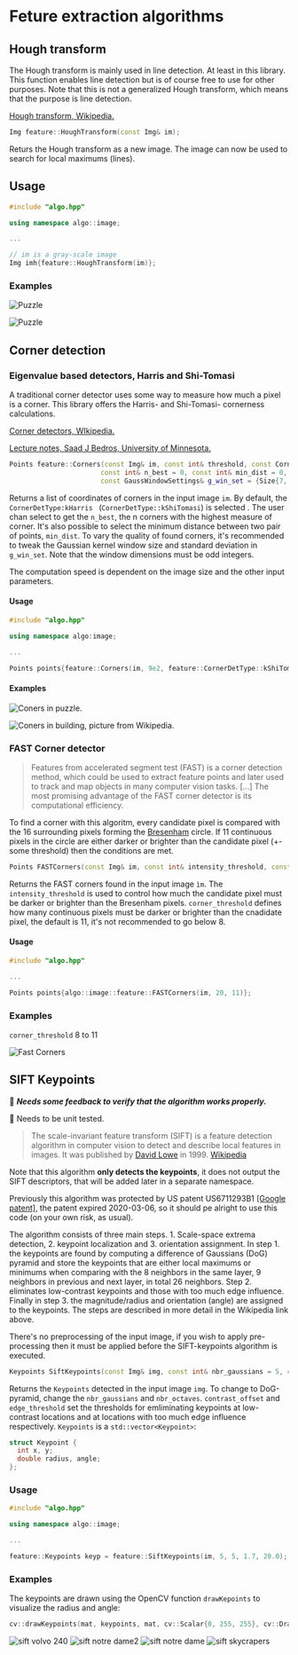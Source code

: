 Feture extraction algorithms
==========================

## Hough transform
The Hough transform is mainly used in line detection. At least in this library. This function enables line detection
 but is of course free to use for other purposes. Note that this is not a generalized Hough transform, which means
  that the purpose is line detection.
  
[Hough transform, Wikipedia.](https://en.wikipedia.org/wiki/Hough_transform)

```cpp
Img feature::HoughTransform(const Img& im);
```
Returs the Hough transform as a new image. The image can now be used to search for local maximums (lines).

## Usage
```cpp
#include "algo.hpp"

using namespace algo::image;

...

// im is a gray-scale image
Img imh{feature::HoughTransform(im)};
```

### Examples

![Puzzle](images/hough_transform_puzzle.png)

![Puzzle](images/hough_transform_road.png)

## Corner detection

### Eigenvalue based detectors, Harris and Shi-Tomasi
A traditional corner detector uses some way to measure how much a pixel is a corner. This library offers the Harris- and
 Shi-Tomasi- cornerness calculations.
 
[Corner detectors, WIkipedia.](https://en.wikipedia.org/wiki/Corner_detection)
 
[Lecture notes, Saad J Bedros, University of Minnesota.](https://bit.ly/2XzCuis)
 
```cpp
Points feature::Corners(const Img& im, const int& threshold, const CornerDetType& det_type = CornerDetType::kHarris,
                       const int& n_best = 0, const int& min_dist = 0,
                       const GaussWindowSettings& g_win_set = {Size{7, 7}, 1.0});
```
Returns a list of coordinates of corners in the input image `im`. By default, the `CornerDetType:kHarris
` (`CornerDetType::kShiTomasi`) is
 selected
. The user chan select to get the `n_best`, the n corners with the highest measure of corner. It's also possible to
 select the minimum distance between two pair of points, `min_dist`. To vary the quality of found corners, it's
  recommended to tweak the Gaussian kernel window size and standard deviation in `g_win_set`. Note that the window
   dimensions must be odd integers.
   
 The computation speed is dependent on the image size and the other input parameters.
   
 #### Usage
 ```cpp
#include "algo.hpp"

using namespace algo:image;

... 

Points points{feature::Corners(im, 9e2, feature::CornerDetType::kShiTomasi, 0, 4, {5, 5, 1.0})};
 ```

#### Examples

![Coners in puzzle.](images/corners_puzzle.png) 

![Coners in building, picture from Wikipedia.](images/corners_building.png) 

### FAST Corner detector
> Features from accelerated segment test (FAST) is a corner detection method, which could be used to extract feature points and later used to track and map objects in many computer vision tasks.
> [...] The most promising advantage of the FAST corner detector is its computational efficiency.

To find a corner with this algoritm, every candidate pixel is compared with the 16 surrounding pixels forming
the [Bresenham](https://en.wikipedia.org/wiki/Midpoint_circle_algorithm) circle. If 11 continuous pixels in 
the circle are either darker or brighter than the candidate pixel (+- some threshold) then the conditions are met.

```c++
Points FASTCorners(const Img& im, const int& intensity_threshold, const int& corner_threshold = 11);
```
Returns the FAST corners found in the input image `ìm`. The `intensity_threshold` is used to control how much
the candidate pixel must be darker or brighter than the Bresenham pixels. `corner_threshold` defines how many continuous 
pixels must be darker or brighter than the cnadidate pixel, the default is 11, it's not recommended to go below 8.

#### Usage
```c++
#include "algo.hpp"

...

Points points{algo::image::feature::FASTCorners(im, 20, 11)};
```

### Examples

`corner_threshold` 8 to 11 

![Fast Corners](images/fast_corners_8_11.png)

## SIFT Keypoints
:black_square_button: _**Needs some feedback to verify that the algorithm works properly.**_

:black_square_button: Needs to be unit tested.

>The scale-invariant feature transform (SIFT) is a feature detection algorithm in computer vision 
>to detect and describe local features in images. It was published by [David Lowe](https://www.cs.ubc.ca/~lowe/papers/iccv99.pdf)
> in 1999. [Wikipedia](https://en.wikipedia.org/wiki/Scale-invariant_feature_transform)

Note that this algorithm **only detects the keypoints**, it does not output the SIFT descriptors, that will be added later in a
separate namespace.

Previously this algorithm was protected by US patent US6711293B1 [[Google patent]](https://patents.google.com/patent/US6711293), the 
patent expired 2020-03-06, so it should pe alright to use this code (on your own risk, as usual). 

The algorithm consists of three main steps. 1. Scale-space extrema detection, 2. keypoint localization and 3. orientation assignment.
In step 1. the keypoints are found by computing a difference of Gaussians (DoG) pyramid and store the keypoints that are either
local maximums or minimums when comparing with the 8 neighbors in the same layer, 9 neighbors in previous and next layer, in total 26 neighbors.
Step 2. eliminates low-contrast keypoints and those with too much edge influence. Finally in step 3. the magnitude/radius and orientation 
(angle) are assigned to the keypoints. The steps are described in more detail in the Wikipedia link above.

There's no preprocessing of the input image, if you wish to apply pre-processing then it must be applied before the SIFT-keypoints
algorithm is executed.

```c++
Keypoints SiftKeypoints(const Img& img, const int& nbr_gaussians = 5, const int& nbr_octaves = 5, const float& contrast_offset = 1.7, const float& edge_threshold = 20.0);
```
Returns the `Keypoints` detected in the input image `img`. To change to DoG-pyramid, change the `nbr_gaussians` and `nbr_octaves`. 
`contrast_offset` and `edge_threshold` set the thresholds for emliminating keypoints at low-contrast locations and at 
locations with too much edge influence respectively. `Keypoints` is a `std::vector<Keypoint>`:

```c++
struct Keypoint {
  int x, y;
  double radius, angle;
};
```

### Usage
```c++
#include "algo.hpp"

using namespace algo::image;

...

feature::Keypoints keyp = feature::SiftKeypoints(im, 5, 5, 1.7, 20.0);
```

### Examples
The keypoints are drawn using the OpenCV function `drawKepoints` to visualize the radius and angle:

```c++
cv::drawKeypoints(mat, keypoints, mat, cv::Scalar{0, 255, 255}, cv::DrawMatchesFlags::DRAW_RICH_KEYPOINTS);
```
![sift volvo 240](images/sift_volvo240.png) ![sift notre dame2](images/sift_notre_dame2.png) 
![sift notre dame](images/sift_notre_dame.png) ![sift skycrapers](images/sift_skyscrapers.png) 